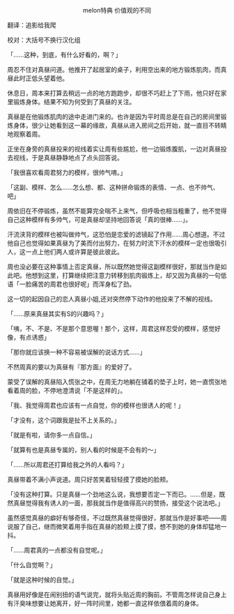 <p align="center">melon特典 价值观的不同</p>

翻译：追影给我爬

校对：大括号不换行汉化组

「……这种，到底，有什么好看的，啊？」

周忍不住对真昼问道。他推开了起居室的桌子，利用空出来的地方锻炼肌肉，而真昼此时正低头望着他。

休息日，周本来打算去稍远一点的地方跑跑步，却很不巧赶上了下雨，他只好在家里锻炼身体。结果不知为何受到了真昼的关注。

真昼是在他锻炼肌肉的途中走进门来的。也许是因为平时周总是在自己的房间里锻炼身体，很少让她看到这一幕的缘故，真昼从进入房间之后开始，就一直目不转睛地观察着周。

正坐在身旁的真昼投来的视线着实让周有些尴尬，他一边锻炼腹肌，一边对真昼投去视线，于是真昼静静地点了点头回答说。

「我很喜欢看周君努力的模样，很帅气唷。」

「这副、模样、怎么……怎么想、都、这种拼命锻炼的表情、一点、也不帅气、吧」

周依旧在不停锻炼，虽然不能算完全喘不上来气，但呼吸也相当粗重了，他不觉得自己这种模样有多帅气，可是真昼却坚持地回答说「真的很棒……」。

汗流浃背的模样也被叫做帅气，这恐怕是恋爱的滤镜起了作用……周心想道。不过他自己也觉得如果真昼为了美而付出努力，在努力时流下汗水的模样一定也很吸引人，这一点上他们两人或许算是彼此彼此。

周也没必要在这种事情上否定真昼，所以既然她觉得这副模样很好，那就当作是如此吧。他想到这里，打算继续把注意力转移到肌肉锻炼上，却又因为真昼的一句低语「一脸痛苦的周君也很好呢」而浑身松了劲。

这一切的起因自己的恋人真昼小姐,还对突然停下动作的他投来了不解的视线。

「……原来真昼其实有S的兴趣吗？」

「咦，不、不是、不是那个意思喔！那个，这样，周君这样忍受的模样，感觉好像，有点诱惑」

「那你就应该换一种不容易被误解的说话方式……」

不然周真的要以为真昼有『那方面』的爱好了。

蒙受了误解的真昼陷入慌张之中，在周无力地躺在铺着的垫子上时，她一直慌张地看着周的脸，不停地澄清说「不是这样的」。

「我、我觉得周君也应该有一点自觉，你的模样也很诱人的呢！」

「才没有，这个词跟我是扯不上关系的。」

「就是有啦，请你多一点自信。」

「就算有也是真昼专属的，别人看的时候是不会有的～」

「……所以周君还打算给我之外的人看吗？」

真昼带着不满小声说道。周只好苦笑着轻轻摸了摸她的脸颊。

「没有这种打算。只是真昼一个劲地这么说，我想要否定一下而已。……但是，既然真昼觉得我有诱人的一面，那我就当作是值得高兴的赞扬，接受这个说法吧。」

虽然感觉真昼的癖好有够奇怪，不过既然真昼觉得很好，那就当作是好事吧——周说服了自己，继而微笑着用手指在真昼的脸颊上摸了摸，想不到她的身体却猛地一抖。

「……周君真的一点都没有自觉呢。」

「什么自觉啊？」

「就是这种时候的自觉。」

真昼用好像是在闹别扭的语气说完，就将头贴近周的胸前。不管周怎样说自己身上有汗臭味想要让她离开，好一阵时间里，她都一直这样依偎着周的身体。

